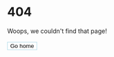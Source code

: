# 404
Woops, we couldn't find that page!<br><br>
<a href="/" style="color: black"><button style="background-color: white; border: 1px solid lightblue;">Go home</button></a>
